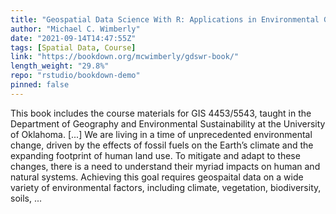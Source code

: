 ```yaml
---
title: "Geospatial Data Science With R: Applications in Environmental Geography"
author: "Michael C. Wimberly"
date: "2021-09-14T14:47:55Z"
tags: [Spatial Data, Course]
link: "https://bookdown.org/mcwimberly/gdswr-book/"
length_weight: "29.8%"
repo: "rstudio/bookdown-demo"
pinned: false
---
```


This book includes the course materials for GIS 4453/5543, taught in the Department of Geography and Environmental Sustainability at the University of Oklahoma. [...] We are living in a time of unprecedented environmental change, driven by the effects of fossil fuels on the Earth’s climate and the expanding footprint of human land use. To mitigate and adapt to these changes, there is a need to understand their myriad impacts on human and natural systems. Achieving this goal requires geospaital data on a wide variety of environmental factors, including climate, vegetation, biodiversity, soils,  ...
